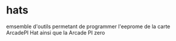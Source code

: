 # hats
  emsemble d'outils permetant de programmer l'eeprome de la carte ArcadePI Hat ainsi que la Arcade PI zero 
